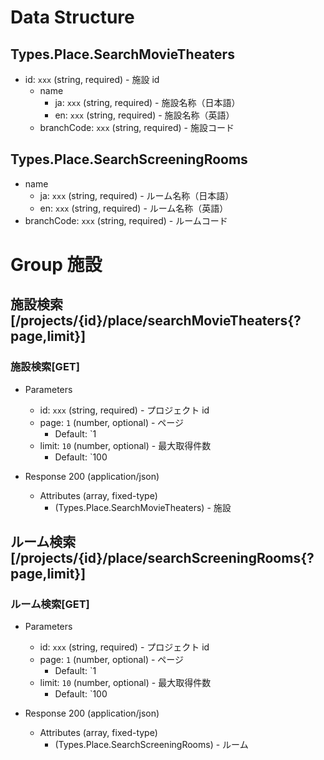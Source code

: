 # Data Structure

## Types.Place.SearchMovieTheaters

-   id: `xxx` (string, required) - 施設 id
    -   name
        -   ja: `xxx` (string, required) - 施設名称（日本語）
        -   en: `xxx` (string, required) - 施設名称（英語）
    -   branchCode: `xxx` (string, required) - 施設コード

## Types.Place.SearchScreeningRooms

-   name
    -   ja: `xxx` (string, required) - ルーム名称（日本語）
    -   en: `xxx` (string, required) - ルーム名称（英語）
-   branchCode: `xxx` (string, required) - ルームコード

# Group 施設

## 施設検索 [/projects/{id}/place/searchMovieTheaters{?page,limit}]

### 施設検索[GET]

-   Parameters

    -   id: `xxx` (string, required) - プロジェクト id
    -   page: `1` (number, optional) - ページ
        -   Default: `1
    -   limit: `10` (number, optional) - 最大取得件数
        -   Default: `100

-   Response 200 (application/json)

    -   Attributes (array, fixed-type)
        -   (Types.Place.SearchMovieTheaters) - 施設

## ルーム検索 [/projects/{id}/place/searchScreeningRooms{?page,limit}]

### ルーム検索[GET]

-   Parameters

    -   id: `xxx` (string, required) - プロジェクト id
    -   page: `1` (number, optional) - ページ
        -   Default: `1
    -   limit: `10` (number, optional) - 最大取得件数
        -   Default: `100

-   Response 200 (application/json)

    -   Attributes (array, fixed-type)
        -   (Types.Place.SearchScreeningRooms) - ルーム
